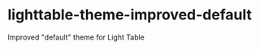 lighttable-theme-improved-default
=================================

Improved "default" theme for Light Table
